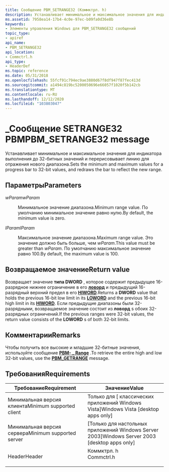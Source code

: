```yaml
---
title: Сообщение PBM_SETRANGE32 (Коммктрл. h)
description: Устанавливает минимальное и максимальное значения для индикатора выполнения до 32-битных значений и перерисовывает линию для отражения нового диапазона.
ms.assetid: 7958ea14-17b4-4c0e-97ec-b09fa0d36e8b
keywords:
- Элементы управления Windows для PBM_SETRANGE32 сообщений
topic_type:
- apiref
api_name:
- PBM_SETRANGE32
api_location:
- Commctrl.h
api_type:
- HeaderDef
ms.topic: reference
ms.date: 05/31/2018
ms.openlocfilehash: 55fcf91c794ec9ae3880d67f8df947f87fec413d
ms.sourcegitcommit: a1494c819bc5200050696e66057f1020f5b142cb
ms.translationtype: MT
ms.contentlocale: ru-RU
ms.lasthandoff: 12/12/2020
ms.locfileid: "103803047"
---
```

# <a name="pbm_setrange32-message"></a><span data-ttu-id="7ef9a-104">\_Сообщение SETRANGE32 PBM</span><span class="sxs-lookup"><span data-stu-id="7ef9a-104">PBM\_SETRANGE32 message</span></span>

<span data-ttu-id="7ef9a-105">Устанавливает минимальное и максимальное значения для индикатора выполнения до 32-битных значений и перерисовывает линию для отражения нового диапазона.</span><span class="sxs-lookup"><span data-stu-id="7ef9a-105">Sets the minimum and maximum values for a progress bar to 32-bit values, and redraws the bar to reflect the new range.</span></span>

## <a name="parameters"></a><span data-ttu-id="7ef9a-106">Параметры</span><span class="sxs-lookup"><span data-stu-id="7ef9a-106">Parameters</span></span>

<dl> <dt>

<span data-ttu-id="7ef9a-107">*wParam*</span><span class="sxs-lookup"><span data-stu-id="7ef9a-107">*wParam*</span></span> 
</dt> <dd>

<span data-ttu-id="7ef9a-108">Минимальное значение диапазона.</span><span class="sxs-lookup"><span data-stu-id="7ef9a-108">Minimum range value.</span></span> <span data-ttu-id="7ef9a-109">По умолчанию минимальное значение равно нулю.</span><span class="sxs-lookup"><span data-stu-id="7ef9a-109">By default, the minimum value is zero.</span></span>

</dd> <dt>

<span data-ttu-id="7ef9a-110">*lParam*</span><span class="sxs-lookup"><span data-stu-id="7ef9a-110">*lParam*</span></span> 
</dt> <dd>

<span data-ttu-id="7ef9a-111">Максимальное значение диапазона.</span><span class="sxs-lookup"><span data-stu-id="7ef9a-111">Maximum range value.</span></span> <span data-ttu-id="7ef9a-112">Это значение должно быть больше, чем *wParam*.</span><span class="sxs-lookup"><span data-stu-id="7ef9a-112">This value must be greater than *wParam*.</span></span> <span data-ttu-id="7ef9a-113">По умолчанию максимальное значение равно 100.</span><span class="sxs-lookup"><span data-stu-id="7ef9a-113">By default, the maximum value is 100.</span></span>

</dd> </dl>

## <a name="return-value"></a><span data-ttu-id="7ef9a-114">Возвращаемое значение</span><span class="sxs-lookup"><span data-stu-id="7ef9a-114">Return value</span></span>

<span data-ttu-id="7ef9a-115">Возвращает значение **типа DWORD** , которое содержит предыдущее 16-разрядное нижнее ограничение в его [**ловорд**](/previous-versions/windows/desktop/legacy/ms632659(v=vs.85)) и предыдущий 16-разрядный верхний предел в его [**HIWORD**](/previous-versions/windows/desktop/legacy/ms632657(v=vs.85)).</span><span class="sxs-lookup"><span data-stu-id="7ef9a-115">Returns a **DWORD** value that holds the previous 16-bit low limit in its [**LOWORD**](/previous-versions/windows/desktop/legacy/ms632659(v=vs.85)) and the previous 16-bit high limit in its [**HIWORD**](/previous-versions/windows/desktop/legacy/ms632657(v=vs.85)).</span></span> <span data-ttu-id="7ef9a-116">Если предыдущие диапазоны были 32-разрядными, возвращаемое значение состоит из **ловорд** s обоих 32-разрядных ограничений.</span><span class="sxs-lookup"><span data-stu-id="7ef9a-116">If the previous ranges were 32-bit values, the return value consists of the **LOWORD** s of both 32-bit limits.</span></span>

## <a name="remarks"></a><span data-ttu-id="7ef9a-117">Комментарии</span><span class="sxs-lookup"><span data-stu-id="7ef9a-117">Remarks</span></span>

<span data-ttu-id="7ef9a-118">Чтобы получить все высокие и младшие 32-битные значения, используйте сообщение [**PBM- \_ Range**](pbm-getrange.md) .</span><span class="sxs-lookup"><span data-stu-id="7ef9a-118">To retrieve the entire high and low 32-bit values, use the [**PBM\_GETRANGE**](pbm-getrange.md) message.</span></span>

## <a name="requirements"></a><span data-ttu-id="7ef9a-119">Требования</span><span class="sxs-lookup"><span data-stu-id="7ef9a-119">Requirements</span></span>



| <span data-ttu-id="7ef9a-120">Требование</span><span class="sxs-lookup"><span data-stu-id="7ef9a-120">Requirement</span></span> | <span data-ttu-id="7ef9a-121">Значение</span><span class="sxs-lookup"><span data-stu-id="7ef9a-121">Value</span></span> |
|-------------------------------------|---------------------------------------------------------------------------------------|
| <span data-ttu-id="7ef9a-122">Минимальная версия клиента</span><span class="sxs-lookup"><span data-stu-id="7ef9a-122">Minimum supported client</span></span><br/> | <span data-ttu-id="7ef9a-123">Только для \[ классических приложений Windows Vista\]</span><span class="sxs-lookup"><span data-stu-id="7ef9a-123">Windows Vista \[desktop apps only\]</span></span><br/>                                        |
| <span data-ttu-id="7ef9a-124">Минимальная версия сервера</span><span class="sxs-lookup"><span data-stu-id="7ef9a-124">Minimum supported server</span></span><br/> | <span data-ttu-id="7ef9a-125">\[Только для настольных приложений Windows Server 2003\]</span><span class="sxs-lookup"><span data-stu-id="7ef9a-125">Windows Server 2003 \[desktop apps only\]</span></span><br/>                                  |
| <span data-ttu-id="7ef9a-126">Header</span><span class="sxs-lookup"><span data-stu-id="7ef9a-126">Header</span></span><br/>                   | <dl> <span data-ttu-id="7ef9a-127"><dt>Коммктрл. h</dt></span><span class="sxs-lookup"><span data-stu-id="7ef9a-127"><dt>Commctrl.h</dt></span></span> </dl> |



 

